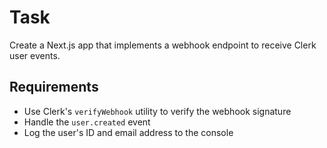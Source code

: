 # Task

Create a Next.js app that implements a webhook endpoint to receive Clerk user events.

## Requirements

- Use Clerk's `verifyWebhook` utility to verify the webhook signature
- Handle the `user.created` event
- Log the user's ID and email address to the console

